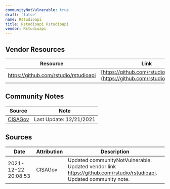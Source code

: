 ```yaml
---
communityNotVulnerable: true
draft: 'false'
name: Rstudioapi
title: Rstudioapi Rstudioapi
vendor: Rstudioapi
---
```


## Vendor Resources
| Resource | Link |
| --- | --- |
| https://github.com/rstudio/rstudioapi | [https://github.com/rstudio/rstudioapi](https://github.com/rstudio/rstudioapi) |


## Community Notes
| Source | Note |
| --- | --- |
| [CISAGov](https://raw.githubusercontent.com/cisagov/log4j-affected-db/develop/README.md) | Last Update: 12/21/2021 |

## Sources
| Date | Attribution | Description |
| --- | --- | --- |
| 2021-12-22 20:08:53 | [CISAGov](https://raw.githubusercontent.com/cisagov/log4j-affected-db/develop/README.md) | Updated communityNotVulnerable. Updated vendor link https://github.com/rstudio/rstudioapi. Updated community note.  |
